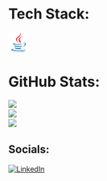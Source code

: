 # Tech Stack:
<p align="left"> <a href="https://www.java.com" target="_blank" rel="noreferrer"> <img src="https://raw.githubusercontent.com/devicons/devicon/master/icons/java/java-original.svg" alt="java" width="40" height="40"/> </a> </p>

# GitHub Stats:
![](https://github-readme-stats.vercel.app/api?username=TejasNarkhede&theme=shadow_blue&hide_border=false&include_all_commits=false&count_private=false)<br/>
![](https://github-readme-streak-stats.herokuapp.com/?user=TejasNarkhede&theme=shadow_blue&hide_border=false)<br/>
![](https://github-readme-stats.vercel.app/api/top-langs/?username=TejasNarkhede&theme=shadow_blue&hide_border=false&include_all_commits=false&count_private=false&layout=compact)

## Socials:
[![LinkedIn](https://img.shields.io/badge/LinkedIn-%230077B5.svg?logo=linkedin&logoColor=white)](https://linkedin.com/in/www.linkedin.com/in/tejas-narkhede-853609273) 
<!-- [![](https://visitcount.itsvg.in/api?id=TejasNarkhede&icon=6&color=0)](https://visitcount.itsvg.in) -->


<!-- Proudly created with GPRM ( https://gprm.itsvg.in ) -->


